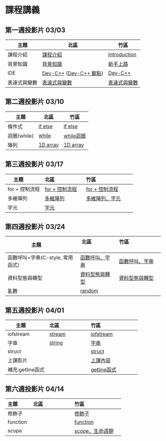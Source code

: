 # 課程講義

## 第一週投影片 03/03
| 主題         | 北區                      | 竹區                           |
| ------------ | ------------------------- | ------------------------------ |
| 課程介紹     | [課程介紹][taipei-intro]  | [Introduction][hsinchu-intro]
| 背景知識     | [背景知識][taipei-background] | [新手上路][hsinchu-background]
| IDE          | [Dev-C++][taipei-devcpp] ([Dev-C++ 載點][devcpp-download]) | [Dev-C++][hsinchu-devcpp]
| 表達式與變數 | [表達式與變數][taipei-expr] | [表達式與變數][hsinchu-expr]

[taipei-intro]: https://goo.gl/E9mTqn
[taipei-devcpp]: https://goo.gl/omAHvN
[taipei-background]: https://goo.gl/Mn3mBY
[taipei-expr]: https://goo.gl/2bimxh

[hsinchu-intro]: https://drive.google.com/open?id=1tLjKO_b8DBOFqXqBx7D6jImIiRpxJ8To
[hsinchu-background]: https://hackmd.io/p/B1Bxjd8uM#/
[hsinchu-devcpp]: https://hackmd.io/p/SJc__yPuz#/
[hsinchu-expr]: https://drive.google.com/open?id=1Cda6mLHYyYU79MtkKsHZ4kSA_z-HyThC
[devcpp-download]: https://www.csie.ntu.edu.tw/~b06902029/devc.7z


## 第二週投影片 03/10
| 主題         | 北區                      | 竹區                           |
| ------------ | ------------------------- | ------------------------------ |
| 條件式       | [if else][taipei-if-else] | [if else][H-if-else]
| 迴圈(while)  | [while][taipei-while]     | [while迴圈][H-while]
| 陣列         | [1D array][taipei-array]     | [1D array][H-1D-array]

[taipei-if-else]: http://slides.com/wjpei/sprout2018_if_else/fullscreen
[taipei-while]: https://drive.google.com/open?id=1nDGWeDTmms3L55jBw2oJpJrAPzIUUsYB
[taipei-array]: https://drive.google.com/open?id=1KjkicKo-x87McBR7MJx-4aZFkOjLU2bc

[H-if-else]: https://drive.google.com/open?id=11QoV8rxyT8XTU2RW22xE4Iz0VCRBWV9s
[H-while]:https://drive.google.com/open?id=1U0d5AcLLLZCsfHU1k-kZHg6H98lfwKY7
[H-1D-array]:https://drive.google.com/open?id=1O_oOpFO0Qujb057ybiYY6e-HfP4djJxu

## 第三週投影片 03/17
| 主題           | 北區                      | 竹區                           |
| -------------- | ------------------------- | ------------------------------ |
| for + 控制流程 | [for + 控制流程][taipei-for-break-continue]   | [for + 控制流程][H-for-break-continue]
| 多維陣列       | [多維陣列][taipei-multiarray]| [多維陣列、字元][H-multiarray-char]
| 字元           | [字元][taipei-char]         | 

[taipei-for-break-continue]: http://slides.com/cathycinna/deck-1/fullscreen
[taipei-multiarray]: https://drive.google.com/open?id=1YoXS_wIYReHEtxR1LZamjnkckPspTF4y
[taipei-char]: https://drive.google.com/open?id=1XypAxiaIawwruXvnEhXPH5gSTX-z2wQ7
[H-for-break-continue]: https://drive.google.com/file/d/1m6zU9x4oA64IKOzCkb-lF64pZa8ab07X/view
[H-multiarray-char]: https://hackmd.io/p/SycCTxtFM#/


## 第四週投影片 03/24
| 主題           | 北區                      | 竹區                           |
| -------------- | ------------------------- | ------------------------------ |
| 函數呼叫+字串(C-style, 常用函式) |[函數呼叫、字串][Taipei-func]  | [函數呼叫、字串][H-function-string]
| 資料型態與轉型   | [資料型態與轉型][taipei-data-type] | [資料型態與轉型][H-data-type]
| 亂數   | [random][taipei-random] | 

[H-function-string]: https://drive.google.com/open?id=1QgwxazlXqL0l5wyjn5vJqY5BqTFjgiG5
[taipei-data-type]: https://drive.google.com/open?id=1Qla8qXMCP_eTI49oveqt1_tr9RfCDbN_
[taipei-random]: https://drive.google.com/open?id=1zeH6-1fbisLXX9kVYgnmbOPCVQ_PYkWU
[Taipei-func]: https://www.csie.ntu.edu.tw/~b04902031/sprout_0324.html#1
[H-data-type]: https://drive.google.com/open?id=1UbFTBMdOqyNbv1iysudZXuSftoEP9ZjX

## 第五週投影片 04/01
| 主題           | 北區                      | 竹區                           |
| -------------- | ------------------------- | ------------------------------ |
|iofstream| [stream][T-stream] |[iofstream][H-iofstream]
|字串| [string][T-string] |[字串][H-string]
|struct| |[struct][H-struct]
|上課影片| |[上課內容][H-vedio]
|補充:getline函式| |[getline函式][H-getline]


[H-iofstream]:https://drive.google.com/open?id=1L59-hjVgjeAiYiGagk5Jwn7xvLYhFZE9
[H-string]:https://drive.google.com/open?id=1Ui1UmpRTUeM6n06IHzJRooL-VG7Vi3mL
[H-struct]:https://drive.google.com/open?id=1PEn7SErV1FDoZpOebHYuGvJUQVSjkFNT
[T-stream]:https://drive.google.com/open?id=1f145W_ap5Be0sa5vxfrVLKH60xm8sM2u
[T-string]:https://drive.google.com/open?id=1ao1JClwrxZSy7TLsLkldBSSnO2pf0MGz
[H-vedio]:https://youtu.be/ACZ_ZYuyuRs
[H-getline]:https://youtu.be/EP8nAYdck8c

## 第六週投影片 04/14
| 主題           | 北區                      | 竹區                           |
| -------------- | ------------------------- | ------------------------------ |
|修飾子||[修飾子][taipei-qualifiers]|
|function||[function][H-function]|
|scope||[scope、生命週期][H-scope]|


[taipei-qualifiers]: https://drive.google.com/open?id=0B153He1E1uxMX3o2Zk9IZnRJQUk
[H-function]: https://hackmd.io/p/ByRRkX9sG#/
[H-scope]: https://drive.google.com/open?id=1PaSSHo7lP5bB1PWgQ52TjziE3uDj08M6
